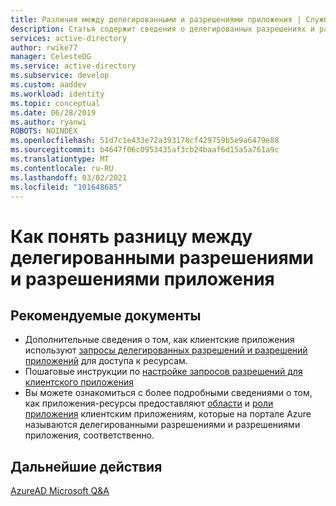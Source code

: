 ```yaml
---
title: Различия между делегированными и разрешениями приложения | Службы
description: Статья содержит сведения о делегированных разрешениях и разрешениях приложений, а также о том, как они используются в клиентах и предоставляются в ресурсах для приложений, разрабатываемых с помощью Azure AD.
services: active-directory
author: rwike77
manager: CelesteDG
ms.service: active-directory
ms.subservice: develop
ms.custom: aaddev
ms.workload: identity
ms.topic: conceptual
ms.date: 06/28/2019
ms.author: ryanwi
ROBOTS: NOINDEX
ms.openlocfilehash: 51d7c1e433e72a393178cf429759b5e9a6479e88
ms.sourcegitcommit: b4647f06c0953435af3cb24baaf6d15a5a761a9c
ms.translationtype: MT
ms.contentlocale: ru-RU
ms.lasthandoff: 03/02/2021
ms.locfileid: "101648685"
---
```

# <a name="how-to-recognize-differences-between-delegated-and-application-permissions"></a>Как понять разницу между делегированными разрешениями и разрешениями приложения

## <a name="recommended-documents"></a>Рекомендуемые документы

- Дополнительные сведения о том, как клиентские приложения используют [запросы делегированных разрешений и разрешений приложений](developer-glossary.md#permissions) для доступа к ресурсам.
- Пошаговые инструкции по [настройке запросов разрешений для клиентского приложения](quickstart-configure-app-access-web-apis.md)
- Вы можете ознакомиться с более подробными сведениями о том, как приложения-ресурсы предоставляют [области](developer-glossary.md#scopes) и [роли приложения](developer-glossary.md#roles) клиентским приложениям, которые на портале Azure называются делегированными разрешениями и разрешениями приложения, соответственно. 

## <a name="next-steps"></a>Дальнейшие действия
[AzureAD Microsoft Q&A](/answers/topics/azure-active-directory.html)